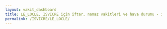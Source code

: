 ```yaml
---
layout: vakit_dashboard
title: LE_LOCLE, ISVICRE için iftar, namaz vakitleri ve hava durumu - ilçe/eyalet seç
permalink: /ISVICRE/LE_LOCLE/
---
```


<script type="text/javascript">
  var GLOBAL_COUNTRY = 'ISVICRE';
  var GLOBAL_CITY = 'LE_LOCLE';
  var GLOBAL_STATE = '';
  var lat = 72;
  var lon = 21;
</script>

